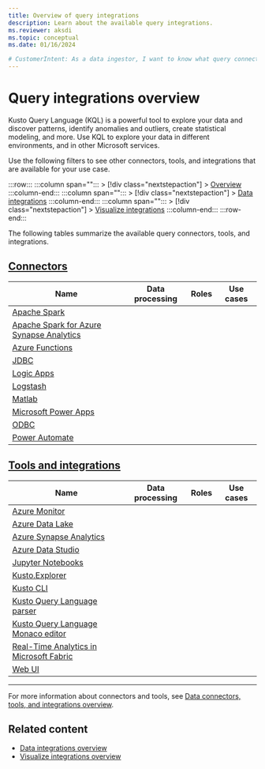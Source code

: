 ```yaml
---
title: Overview of query integrations
description: Learn about the available query integrations.
ms.reviewer: aksdi
ms.topic: conceptual
ms.date: 01/16/2024

# CustomerIntent: As a data ingestor, I want to know what query connectors and tools are available, so that I can choose the right one for my use case.
---
```

# Query integrations overview

Kusto Query Language (KQL) is a powerful tool to explore your data and discover patterns, identify anomalies and outliers, create statistical modeling, and more. Use KQL to explore your data in different environments, and in other Microsoft services.

Use the following filters to see other connectors, tools, and integrations that are available for your use case.

:::row:::
   :::column span="":::
      > [!div class="nextstepaction"]
      > [Overview](integrate-overview.md)
   :::column-end:::
   :::column span="":::
      > [!div class="nextstepaction"]
      > [Data integrations](integrate-data-overview.md)
   :::column-end:::
   :::column span="":::
      > [!div class="nextstepaction"]
      > [Visualize integrations](integrate-visualize-overview.md)
   :::column-end:::
:::row-end:::

The following tables summarize the available query connectors, tools, and integrations.

## [Connectors](#tab/connectors)

| Name | Data processing | Roles | Use cases |
|--|--|--|--|
| [Apache Spark](integrate-overview.md#apache-spark) |  |  |  |
| [Apache Spark for Azure Synapse Analytics](integrate-overview.md#apache-spark-for-azure-synapse-analytics) |  |  |  |
| [Azure Functions](integrate-overview.md#azure-functions) |  |  |  |
| [JDBC](integrate-overview.md#jdbc) |  |  |  |
| [Logic Apps](integrate-overview.md#logic-apps) |  |  |  |
| [Logstash](integrate-overview.md#logstash) |  |  |  |
| [Matlab](integrate-overview.md#matlab) |  |  |  |
| [Microsoft Power Apps](integrate-overview.md#power-apps) |  |  |  |
| [ODBC](integrate-overview.md#odbc) |  |  |  |
| [Power Automate](integrate-overview.md#power-automate) |  |  |  |

## [Tools and integrations](#tab/integrations)

| Name | Data processing | Roles | Use cases |
|--|--|--|--|
| [Azure Monitor](integrate-overview.md&tabs=integrations#azure-monitor) |  |  |  |
| [Azure Data Lake](integrate-overview.md&tabs=integrations#azure-data-lake) |  |  |  |
| [Azure Synapse Analytics](integrate-overview.md&tabs=integrations#azure-synapse-analytics) |  |  |  |
| [Azure Data Studio](integrate-overview.md&tabs=integrations#azure-data-studio) |  |  |  |
| [Jupyter Notebooks](integrate-overview.md&tabs=integrations#jupyter-notebooks) |  |  |
| [Kusto.Explorer](integrate-overview.md&tabs=integrations#kustoexplorer) |  |  |  |
| [Kusto CLI](integrate-overview.md&tabs=integrations#kusto-cli) |  |  |  |
| [Kusto Query Language parser](integrate-overview.md&tabs=integrations#kql-parser) |  |  |  |
| [Kusto Query Language Monaco editor](integrate-overview.md&tabs=integrations#monaco-editor-pluginembed) |  |  |  |
| [Real-Time Analytics in Microsoft Fabric](integrate-overview.md&tabs=integrations#real-time-analytics-in-microsoft-fabric) |  |  |  |
| [Web UI](integrate-overview.md#web-ui) |  |  |  |

---

For more information about connectors and tools, see [Data connectors, tools, and integrations overview](integrate-overview.md#detailed-descriptions).

## Related content

* [Data integrations overview](integrate-data-overview.md)
* [Visualize integrations overview](integrate-visualize-overview.md)
